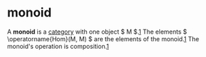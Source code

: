 # monoid

A **monoid** is a [category](/math/category-theory/category.md) with one object
$ M $.[1] The elements $ \operatorname{Hom}(M, M) $ are the elements of the
monoid.[1] The monoid's operation is composition.[1]

[1]: https://ncatlab.org/nlab/show/monoid
